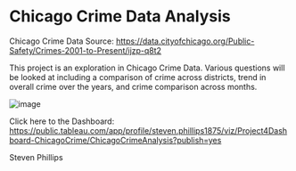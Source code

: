 # Chicago Crime Data Analysis
 Chicago Crime Data
 Source: https://data.cityofchicago.org/Public-Safety/Crimes-2001-to-Present/ijzp-q8t2
 
 
 
 This project is an exploration in Chicago Crime Data.  Various questions will be looked at including a comparison of crime across districts, trend in overall crime over the years, and crime comparison across months.
 
 
 ![image](https://user-images.githubusercontent.com/113748627/219702709-ecbee64d-e5f7-495e-9c76-eb15e9a810a7.png)

 
 Click here to the Dashboard:
 https://public.tableau.com/app/profile/steven.phillips1875/viz/Project4Dashboard-ChicagoCrime/ChicagoCrimeAnalysis?publish=yes
 
 Steven Phillips
